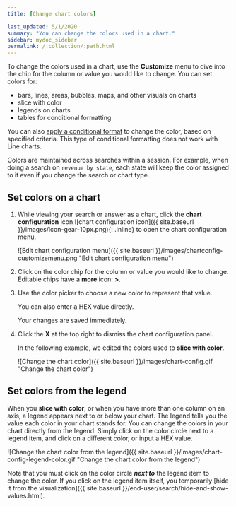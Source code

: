 ```yaml
---
title: [Change chart colors]

last_updated: 5/1/2020
summary: "You can change the colors used in a chart."
sidebar: mydoc_sidebar
permalink: /:collection/:path.html
---
```

To change the colors used in a chart, use the **Customize** menu to dive into the chip for the column or value you would like to change. You can set colors for:

* bars, lines, areas, bubbles, maps, and other visuals on charts
* slice with color
* legends on charts
* tables for conditional formatting

You can also [apply a conditional format]({{site.baseurl}}/end-user/search/apply-conditional-formatting.html) to change the color, based on specified criteria. This type of conditional formatting does not work with Line charts.

Colors are maintained across searches within a session. For example, when doing
a search on `revenue by state`, each state will keep the color assigned to it even
if you change the search or chart type.

## Set colors on a chart

1. While viewing your search or answer as a chart, click the **chart configuration** icon ![chart configuration icon]({{ site.baseurl }}/images/icon-gear-10px.png){: .inline} to open the chart configuration menu.

    ![Edit chart configuration menu]({{ site.baseurl }}/images/chartconfig-customizemenu.png "Edit chart configuration menu")

2. Click on the color chip for the column or value you would like to change. Editable chips have a **more** icon: **>**.

2. Use the color picker to choose a new color to represent that value.

    You can also enter a HEX value directly.

    Your changes are saved immediately.

3. Click the **X** at the top right to dismiss the chart configuration panel.

    In the following example, we edited the colors used to **slice with color**.

    ![Change the chart color]({{ site.baseurl }}/images/chart-config.gif "Change the chart color")

## Set colors from the legend
When you **slice with color**, or when you have more than one column on an axis, a legend appears next to or below your chart. The legend tells you the value each color in your chart stands for. You can change the colors in your chart directly from the legend. Simply click on the color circle next to a legend item, and click on a different color, or input a HEX value.

![Change the chart color from the legend]({{ site.baseurl }}/images/chart-config-legend-color.gif "Change the chart color from the legend")

Note that you must click on the color circle ***next to*** the legend item to change the color. If you click on the legend item itself, you temporarily [hide it from the visualization]({{ site.baseurl }}/end-user/search/hide-and-show-values.html).
